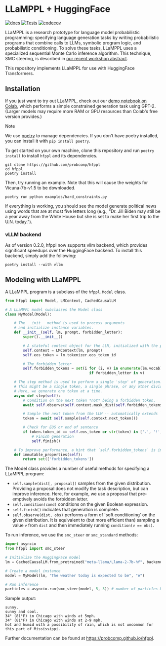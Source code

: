 # LLaMPPL + HuggingFace

[![docs](https://github.com/genlm/hfppl/actions/workflows/docs.yml/badge.svg)](https://genlm.github.io/hfppl)
[![Tests](https://github.com/genlm/hfppl/actions/workflows/tests.yml/badge.svg)](https://github.com/genlm/hfppl/actions/workflows/tests.yml)
[![codecov](https://codecov.io/gh/probcomp/hfppl/graph/badge.svg?token=414EHUC2P3)](https://codecov.io/gh/probcomp/hfppl)



LLaMPPL is a research prototype for language model probabilistic programming: specifying language generation tasks by writing probabilistic programs that combine calls to LLMs, symbolic program logic, and probabilistic conditioning. To solve these tasks, LLaMPPL uses a specialized sequential Monte Carlo inference algorithm. This technique, SMC steering, is described in [our recent workshop abstract](https://arxiv.org/abs/2306.03081).

This repository implements LLaMPPL for use with HuggingFace Transformers.

## Installation

If you just want to try out LLaMPPL, check out our [demo notebook on Colab](https://colab.research.google.com/drive/1uJEC-U8dcwsTWccCDGVexpgXexzZ642n?usp=sharing), which performs a simple constrained generation task using GPT-2. (Larger models may require more RAM or GPU resources than Colab's free version provides.)

> [!NOTE]
> We use [poetry](https://python-poetry.org/) to manage dependencies. If you don't have poetry installed, you can install it with `pip install poetry`.

To get started on your own machine, clone this repository and run `poetry install` to install `hfppl` and its dependencies.

```
git clone https://github.com/probcomp/hfppl
cd hfppl
poetry install
```

Then, try running an example. Note that this will cause the weights for Vicuna-7b-v1.5 to be downloaded.

```
poetry run python examples/hard_constraints.py
```

If everything is working, you should see the model generate political news using words that are at most five letters long (e.g., "Dr. Jill Biden may still be a year away from the White House but she is set to make her first trip to the U.N. today.").

### vLLM backend

As of version 0.2.0, hfppl now supports vllm backend, which provides significant speedups over the HuggingFace backend. To install this backend, simply add the following:

```
poetry install --with vllm
```

## Modeling with LLaMPPL

A LLaMPPL program is a subclass of the `hfppl.Model` class.

```python
from hfppl import Model, LMContext, CachedCausalLM

# A LLaMPPL model subclasses the Model class
class MyModel(Model):

    # The __init__ method is used to process arguments
    # and initialize instance variables.
    def __init__(self, lm, prompt, forbidden_letter):
        super().__init__()

        # A stateful context object for the LLM, initialized with the prompt
        self.context = LMContext(lm, prompt)
        self.eos_token = lm.tokenizer.eos_token_id

        # The forbidden letter
        self.forbidden_tokens = set(i for (i, v) in enumerate(lm.vocab)
                                      if forbidden_letter in v)

    # The step method is used to perform a single 'step' of generation.
    # This might be a single token, a single phrase, or any other division.
    # Here, we generate one token at a time.
    async def step(self):
        # Condition on the next token *not* being a forbidden token.
        await self.observe(self.context.mask_dist(self.forbidden_tokens), False)

        # Sample the next token from the LLM -- automatically extends `self.context`.
        token = await self.sample(self.context.next_token())

        # Check for EOS or end of sentence
        if token.token_id == self.eos_token or str(token) in ['.', '!', '?']:
            # Finish generation
            self.finish()

    # To improve performance, a hint that `self.forbidden_tokens` is immutable
    def immutable_properties(self):
        return set(['forbidden_tokens'])
```

The Model class provides a number of useful methods for specifying a LLaMPPL program:

* `self.sample(dist[, proposal])` samples from the given distribution. Providing a proposal does not modify the task description, but can improve inference. Here, for example, we use a proposal that pre-emptively avoids the forbidden letter.
* `self.condition(cond)` conditions on the given Boolean expression.
* `self.finish()` indicates that generation is complete.
* `self.observe(dist, obs)` performs a form of 'soft conditioning' on the given distribution. It is equivalent to (but more efficient than) sampling a value `v` from `dist` and then immediately running `condition(v == obs)`.

To run inference, we use the `smc_steer` or `smc_standard` methods:

```python
import asyncio
from hfppl import smc_steer

# Initialize the HuggingFace model
lm = CachedCausalLM.from_pretrained("meta-llama/Llama-2-7b-hf", backend='hf', auth_token=<YOUR_HUGGINGFACE_API_TOKEN_HERE>)

# Create a model instance
model = MyModel(lm, "The weather today is expected to be", "e")

# Run inference
particles = asyncio.run(smc_steer(model, 5, 3)) # number of particles N, and beam factor K
```

Sample output:

```
sunny.
sunny and cool.
34° (81°F) in Chicago with winds at 5mph.
34° (81°F) in Chicago with winds at 2-9 mph.
hot and humid with a possibility of rain, which is not uncommon for this part of Mississippi.
```

Further documentation can be found at https://probcomp.github.io/hfppl.
